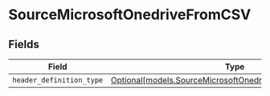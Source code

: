# SourceMicrosoftOnedriveFromCSV


## Fields

| Field                                                                                                                    | Type                                                                                                                     | Required                                                                                                                 | Description                                                                                                              |
| ------------------------------------------------------------------------------------------------------------------------ | ------------------------------------------------------------------------------------------------------------------------ | ------------------------------------------------------------------------------------------------------------------------ | ------------------------------------------------------------------------------------------------------------------------ |
| `header_definition_type`                                                                                                 | [Optional[models.SourceMicrosoftOnedriveHeaderDefinitionType]](../models/sourcemicrosoftonedriveheaderdefinitiontype.md) | :heavy_minus_sign:                                                                                                       | N/A                                                                                                                      |